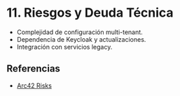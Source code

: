 # 11. Riesgos y Deuda Técnica

- Complejidad de configuración multi-tenant.
- Dependencia de Keycloak y actualizaciones.
- Integración con servicios legacy.

## Referencias
- [Arc42 Risks](https://docs.arc42.org/section-11/)
